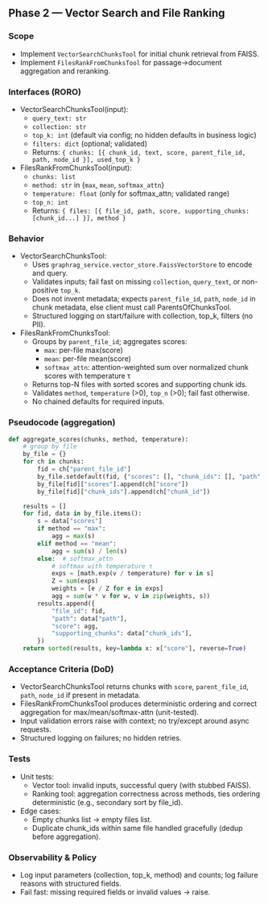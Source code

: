 ## Phase 2 — Vector Search and File Ranking

### Scope
- Implement `VectorSearchChunksTool` for initial chunk retrieval from FAISS.
- Implement `FilesRankFromChunksTool` for passage→document aggregation and reranking.

### Interfaces (RORO)
- VectorSearchChunksTool(input):
  - `query_text: str`
  - `collection: str`
  - `top_k: int` (default via config; no hidden defaults in business logic)
  - `filters: dict` (optional; validated)
  - Returns: `{ chunks: [{ chunk_id, text, score, parent_file_id, path, node_id }], used_top_k }`
- FilesRankFromChunksTool(input):
  - `chunks: list`
  - `method: str` in {`max`, `mean`, `softmax_attn`}
  - `temperature: float` (only for softmax_attn; validated range)
  - `top_n: int`
  - Returns: `{ files: [{ file_id, path, score, supporting_chunks: [chunk_id...] }], method }`

### Behavior
- VectorSearchChunksTool:
  - Uses `graphrag_service.vector_store.FaissVectorStore` to encode and query.
  - Validates inputs; fail fast on missing `collection`, `query_text`, or non-positive `top_k`.
  - Does not invent metadata; expects `parent_file_id`, `path`, `node_id` in chunk metadata, else client must call ParentsOfChunksTool.
  - Structured logging on start/failure with collection, top_k, filters (no PII).
- FilesRankFromChunksTool:
  - Groups by `parent_file_id`; aggregates scores:
    - `max`: per-file max(score)
    - `mean`: per-file mean(score)
    - `softmax_attn`: attention-weighted sum over normalized chunk scores with temperature τ
  - Returns top-N files with sorted scores and supporting chunk ids.
  - Validates `method`, `temperature` (>0), `top_n` (>0); fail fast otherwise.
  - No chained defaults for required inputs.

### Pseudocode (aggregation)
```python
def aggregate_scores(chunks, method, temperature):
    # group by file
    by_file = {}
    for ch in chunks:
        fid = ch["parent_file_id"]
        by_file.setdefault(fid, {"scores": [], "chunk_ids": [], "path": ch.get("path")}).
        by_file[fid]["scores"].append(ch["score"])
        by_file[fid]["chunk_ids"].append(ch["chunk_id"])

    results = []
    for fid, data in by_file.items():
        s = data["scores"]
        if method == "max":
            agg = max(s)
        elif method == "mean":
            agg = sum(s) / len(s)
        else:  # softmax_attn
            # softmax with temperature τ
            exps = [math.exp(v / temperature) for v in s]
            Z = sum(exps)
            weights = [e / Z for e in exps]
            agg = sum(w * v for w, v in zip(weights, s))
        results.append({
            "file_id": fid,
            "path": data["path"],
            "score": agg,
            "supporting_chunks": data["chunk_ids"],
        })
    return sorted(results, key=lambda x: x["score"], reverse=True)
```

### Acceptance Criteria (DoD)
- VectorSearchChunksTool returns chunks with `score`, `parent_file_id`, `path`, `node_id` if present in metadata.
- FilesRankFromChunksTool produces deterministic ordering and correct aggregation for max/mean/softmax-attn (unit-tested).
- Input validation errors raise with context; no try/except around async requests.
- Structured logging on failures; no hidden retries.

### Tests
- Unit tests:
  - Vector tool: invalid inputs, successful query (with stubbed FAISS).
  - Ranking tool: aggregation correctness across methods, ties ordering deterministic (e.g., secondary sort by file_id).
- Edge cases:
  - Empty chunks list → empty files list.
  - Duplicate chunk_ids within same file handled gracefully (dedup before aggregation).

### Observability & Policy
- Log input parameters (collection, top_k, method) and counts; log failure reasons with structured fields.
- Fail fast: missing required fields or invalid values → raise.


